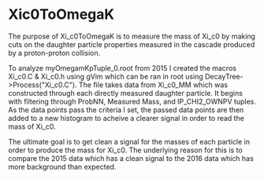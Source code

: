 # Xic0ToOmegaK
The purpose of Xi_c0ToOmegaK is to measure the mass of Xi_c0 by making cuts on the daughter particle properties measured in the cascade produced by a proton-proton collision.  

To analyze  myOmegamKpTuple_0.root from 2015 I created the macros Xi_c0.C & Xi_c0.h using gVim which can be ran in root using 
DecayTree->Process("Xi_c0.C").
The file takes data from Xi_c0_MM  which was constructed through each directly measured daughter particle. It begins with filtering through ProbNN, Measured Mass, and IP_CHI2_OWNPV tuples. As the data points pass the criteria I set, the passed data points are then added to a new histogram to acheive a clearer signal in order to read the mass of Xi_c0.


The ultimate goal is to get clean a signal for the masses of each particle in order to produce the mass for Xi_c0. The underlying reason for this is to compare the 2015 data which has a clean signal to the 2016 data which has more background than expected.
